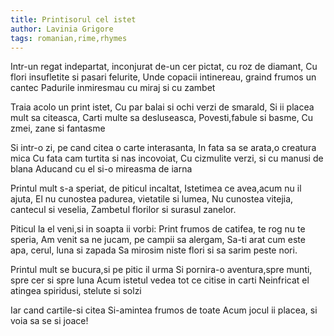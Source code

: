 ```yaml
---
title: Printisorul cel istet
author: Lavinia Grigore
tags: romanian,rime,rhymes
---
```


Intr-un regat indepartat, inconjurat de-un cer pictat, cu roz de diamant,
Cu flori insufletite si pasari felurite,
Unde copacii intinereau, graind frumos un cantec
Padurile inmiresmau cu miraj si cu zambet

Traia acolo un print istet,
Cu par balai si ochi verzi de smarald,
Si ii placea mult sa citeasca,
Carti multe sa desluseasca,
Povesti,fabule si basme,
Cu zmei, zane si fantasme

Si intr-o zi, pe cand citea o carte interasanta,
In fata sa se arata,o creatura mica
Cu fata cam turtita si nas incovoiat,
Cu cizmulite verzi, si cu manusi de blana
Aducand cu el si-o mireasma de iarna


Printul mult s-a speriat, de piticul incaltat,
Istetimea ce avea,acum nu il ajuta,
El nu cunostea padurea, vietatile si lumea,
Nu cunostea vitejia, cantecul si veselia,
Zambetul florilor si surasul zanelor.

Piticul la el veni,si in soapta ii vorbi:
Print frumos de catifea, te rog nu te speria,
Am venit sa ne jucam, pe campii sa alergam,
Sa-ti arat cum este apa, cerul, luna si zapada
Sa mirosim niste flori si sa sarim peste nori.

Printul mult se bucura,si pe pitic il urma
Si pornira-o aventura,spre munti, spre cer si spre luna
Acum istetul vedea tot ce citise in carti
Neinfricat el atingea spiridusi, stelute si solzi

Iar cand cartile-si citea
Si-amintea frumos de toate
Acum jocul ii placea, si voia sa se si joace!